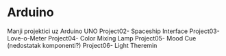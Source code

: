 # Arduino
Manji projektici uz Arduino UNO
Project02- Spaceship Interface
Project03- Love-o-Meter
Project04- Color Mixing Lamp
Project05- Mood Cue (nedostatak komponenti?)
Project06- Light Theremin
